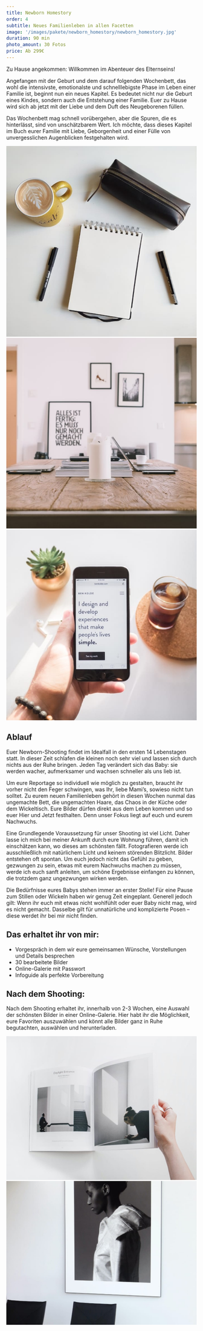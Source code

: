 ```yaml
---
title: Newborn Homestory
order: 4
subtitle: Neues Familienleben in allen Facetten
image: '/images/pakete/newborn_homestory/newborn_homestory.jpg'
duration: 90 min
photo_amount: 30 Fotos
price: Ab 299€
---
```


Zu Hause angekommen: Willkommen im Abenteuer des Elternseins! 

Angefangen mit der Geburt und dem darauf folgenden Wochenbett, das wohl die intensivste, emotionalste und schnelllebigste Phase im Leben einer Familie ist, beginnt nun ein neues Kapitel. Es bedeutet nicht nur die Geburt eines Kindes, sondern auch die Entstehung einer Familie.
Euer zu Hause wird sich ab jetzt mit der Liebe und dem Duft des Neugeborenen füllen. 

Das Wochenbett mag schnell vorübergehen, aber die Spuren, die es hinterlässt, sind von unschätzbarem Wert.
Ich möchte, dass dieses Kapitel im Buch eurer Familie mit Liebe, Geborgenheit und einer Fülle von unvergesslichen Augenblicken festgehalten wird. 


<div class="gallery-box">
  <div class="gallery">
    <img src="/images/project-example-1.jpg" loading="lazy" alt="Project">
    <img src="/images/project-example-2.jpg" loading="lazy" alt="Project">
    <img src="/images/project-example-3.jpg" loading="lazy" alt="Project">
  </div>
</div>

## Ablauf 

Euer Newborn-Shooting findet im Idealfall in den ersten 14 Lebenstagen statt. 
In dieser Zeit schlafen die kleinen noch sehr viel und lassen sich durch nichts aus der Ruhe bringen. Jeden Tag verändert sich das Baby: sie werden wacher, aufmerksamer und wachsen schneller als uns lieb ist. 

Um eure Reportage so individuell wie möglich zu gestalten, braucht ihr vorher nicht den Feger schwingen, was Ihr, liebe Mami’s, sowieso nicht tun solltet. 
Zu eurem neuen Familienleben gehört in diesen Wochen nunmal das ungemachte Bett, die ungemachten Haare, das Chaos in der Küche oder dem Wickeltisch. Eure Bilder dürfen direkt aus dem Leben kommen und so euer Hier und Jetzt festhalten. 
Denn unser Fokus liegt auf euch und eurem Nachwuchs. 

Eine Grundlegende Voraussetzung für unser Shooting ist viel Licht. Daher lasse ich mich bei meiner Ankunft durch eure Wohnung führen, damit ich einschätzen kann, wo dieses am schönsten fällt. 
Fotografieren werde ich ausschließlich mit natürlichem Licht und keinem störenden Blitzlicht. 
Bilder entstehen oft spontan. Um euch jedoch nicht das Gefühl zu geben, gezwungen zu sein, etwas mit eurem Nachwuchs machen zu müssen, werde ich euch sanft anleiten, um schöne Ergebnisse einfangen zu können, die trotzdem ganz ungezwungen wirken werden.

Die Bedürfnisse eures Babys stehen immer an erster Stelle! Für eine Pause zum Stillen oder Wickeln haben wir genug Zeit eingeplant. 
Generell jedoch gilt: Wenn ihr euch mit etwas nicht wohlfühlt oder euer Baby nicht mag, wird es nicht gemacht. Dasselbe gilt für unnatürliche und komplizierte Posen – diese werdet ihr bei mir nicht finden. 


## Das erhaltet ihr von mir: 

- Vorgespräch in dem wir eure gemeinsamen Wünsche, Vorstellungen und Details besprechen
- 30 bearbeitete Bilder
- Online-Galerie mit Passwort 
- Infoguide als perfekte Vorbereitung

## Nach dem Shooting: 

Nach dem Shooting erhaltet ihr, innerhalb von 2-3 Wochen, eine Auswahl der schönsten Bilder in einer Online-Galerie. Hier habt ihr die Möglichkeit, eure Favoriten auszuwählen und könnt alle Bilder ganz in Ruhe begutachten, auswählen und herunterladen. 



<div class="gallery-box">
  <div class="gallery">
    <img src="/images/project-example-4.jpg" loading="lazy" alt="Project">
    <img src="/images/project-example-5.jpg" loading="lazy" alt="Project">
  </div>
</div>



